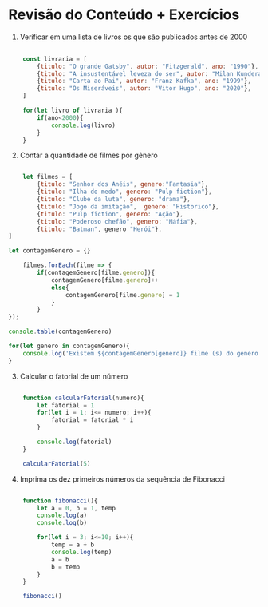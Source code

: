 # Revisão do Conteúdo + Exercícios 

01. Verificar em uma lista de livros os que são publicados antes de 2000 

```javascript 
    
    const livraria = [
        {titulo: "O grande Gatsby", autor: "Fitzgerald", ano: "1990"},
        {titulo: "A insustentável leveza do ser", autor: "Milan Kundera", ano: "2007" },
        {titulo: "Carta ao Pai", autor: "Franz Kafka", ano: "1999"},
        {titulo: "Os Miseráveis", autor: "Vitor Hugo", ano: "2020"},
    ]

    for(let livro of livraria ){
        if(ano<2000){
            console.log(livro)
        }
    }

```

02. Contar a quantidade de filmes por gênero 

```javascript

    let filmes = [
        {titulo: "Senhor dos Anéis", genero:"Fantasia"},
        {titulo: "Ilha do medo", genero: "Pulp fiction"},
        {titulo: "Clube da luta", genero: "drama"},
        {titulo: "Jogo da imitação",  genero: "Historico"},
        {titulo: "Pulp fiction", genero: "Ação"},
        {titulo: "Poderoso chefão", genero: "Máfia"},
        {titulo: "Batman", genero "Herói"},
]

let contagemGenero = {}

    filmes.forEach(filme => {
        if(contagemGenero[filme.genero]){
            contagemGenero[filme.genero]++
            else{
                contagemGenero[filme.genero] = 1
            }
        }
});

console.table(contagemGenero)

for(let genero in contagemGenero){
    console.log('Existem ${contagemGenero[genero]} filme (s) do genero ${genero}')
}
```
03. Calcular o fatorial de um número 

```javascript 

    function calcularFatorial(numero){
        let fatorial = 1
        for(let i = 1; i<= numero; i++){
            fatorial = fatorial * i
        }

        console.log(fatorial)
    }

    calcularFatorial(5)
```

04. Imprima os dez primeiros números da sequência de Fibonacci

```javascript

    function fibonacci(){
        let a = 0, b = 1, temp
        console.log(a)
        console.log(b)

        for(let i = 3; i<=10; i++){
            temp = a + b
            console.log(temp)
            a = b
            b = temp
        }
    }

    fibonacci()

```